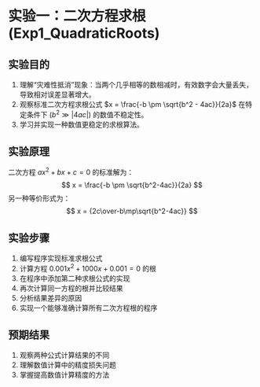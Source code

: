 # 实验一：二次方程求根 (Exp1_QuadraticRoots)

## 实验目的
1.  理解“灾难性抵消”现象：当两个几乎相等的数相减时，有效数字会大量丢失，导致相对误差显著增大。
2.  观察标准二次方程求根公式 $x = \frac{-b \pm \sqrt{b^2 - 4ac}}{2a}$ 在特定条件下 ($b^2 \gg |4ac|$) 的数值不稳定性。
3.  学习并实现一种数值更稳定的求根算法。

## 实验原理
二次方程 $ax^2+bx+c=0$ 的标准解为：
$$
x = \frac{-b \pm \sqrt{b^2-4ac}}{2a}
$$
另一种等价形式为：
$$
x = {2c\over-b\mp\sqrt{b^2-4ac}}
$$

## 实验步骤
1. 编写程序实现标准求根公式
2. 计算方程 $0.001 x^2 + 1000 x + 0.001 = 0$ 的根
3. 在程序中添加第二种求根公式的实现
4. 再次计算同一方程的根并比较结果
5. 分析结果差异的原因
6. 实现一个能够准确计算所有二次方程根的程序

## 预期结果
1. 观察两种公式计算结果的不同
2. 理解数值计算中的精度损失问题
3. 掌握提高数值计算精度的方法